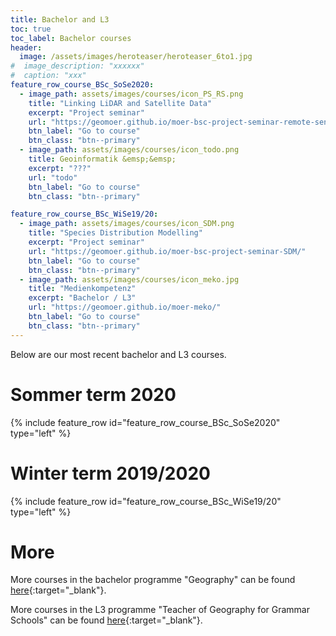 ```yaml
---
title: Bachelor and L3
toc: true
toc_label: Bachelor courses
header:
  image: /assets/images/heroteaser/heroteaser_6to1.jpg
#  image_description: "xxxxxx"
#  caption: "xxx"
feature_row_course_BSc_SoSe2020:
  - image_path: assets/images/courses/icon_PS_RS.png
    title: "Linking LiDAR and Satellite Data"
    excerpt: "Project seminar"
    url: "https://geomoer.github.io/moer-bsc-project-seminar-remote-sensing/"
    btn_label: "Go to course"
    btn_class: "btn--primary"
  - image_path: assets/images/courses/icon_todo.png
    title: Geoinformatik &emsp;&emsp;
    excerpt: "???"
    url: "todo"
    btn_label: "Go to course"
    btn_class: "btn--primary"

feature_row_course_BSc_WiSe19/20:
  - image_path: assets/images/courses/icon_SDM.png
    title: "Species Distribution Modelling"
    excerpt: "Project seminar"
    url: "https://geomoer.github.io/moer-bsc-project-seminar-SDM/"
    btn_label: "Go to course"
    btn_class: "btn--primary"
  - image_path: assets/images/courses/icon_meko.jpg
    title: "Medienkompetenz"
    excerpt: "Bachelor / L3"
    url: "https://geomoer.github.io/moer-meko/"
    btn_label: "Go to course"
    btn_class: "btn--primary"    
---
```


Below are our most recent bachelor and L3 courses.

<!--more-->


# Sommer term 2020

{% include feature_row id="feature_row_course_BSc_SoSe2020" type="left" %}


# Winter term 2019/2020

{% include feature_row id="feature_row_course_BSc_WiSe19/20" type="left" %}



# More

More courses in the bachelor programme "Geography" can be found [here](https://oer.uni-marburg.de/goto.php?target=cat_1651239&client_id=UNIMR){:target="_blank"}.

More courses in the L3 programme "Teacher of Geography for Grammar Schools" can be found [here](https://oer.uni-marburg.de/goto.php?target=cat_1651239&client_id=UNIMR){:target="_blank"}.



